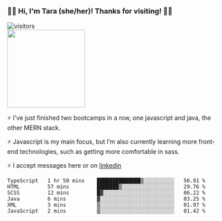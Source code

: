 ### 👋🏾 Hi, I'm Tara (she/her)! Thanks for visiting! 👋🏾
![visitors](https://visitor-badge.glitch.me/badge?page_id=qualmless)
<BR>
<img height="180em" src="https://github-readme-stats.vercel.app/api?username=qualmless&show_icons=true&hide_border=true&&count_private=true&include_all_commits=true" />

⚡️ I've just finished two bootcamps in a row, one javascript and java, the other MERN stack. 

⚡️ Javascript is my main focus, but I’m also currently learning more front-end technologies, such as getting more comfortable in sass. 

⚡️ I accept messages here or on <a href="https://www.linkedin.com/in/tarajdunmore/">linkedin</a>

<!--START_SECTION:waka-->

```text
TypeScript   1 hr 50 mins    ██████████████▒░░░░░░░░░░   56.91 %
HTML         57 mins         ███████▒░░░░░░░░░░░░░░░░░   29.76 %
SCSS         12 mins         █▓░░░░░░░░░░░░░░░░░░░░░░░   06.22 %
Java         6 mins          ▓░░░░░░░░░░░░░░░░░░░░░░░░   03.25 %
XML          3 mins          ▒░░░░░░░░░░░░░░░░░░░░░░░░   01.97 %
JavaScript   2 mins          ▒░░░░░░░░░░░░░░░░░░░░░░░░   01.42 %
```

<!--END_SECTION:waka-->

<!--
**qualmless/qualmless** is a ✨ _special_ ✨ repository because its `README.md` (this file) appears on your GitHub profile.

Here are some ideas to get you started:
- 🔭 I’m currently working on ...
- 👯 I’m looking to collaborate on ...
- 🤔 I’m looking for help with ...
- 💬 Ask me about ...
- 📫 How to reach me: ...
- ⚡ Fun fact: ...
-->
